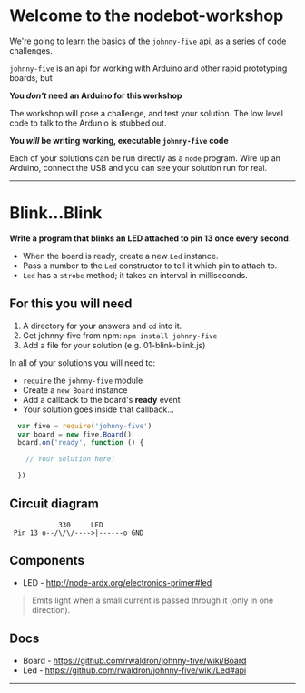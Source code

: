 # Welcome to the nodebot-workshop

We're going to learn the basics of the `johnny-five` api, as a series of code challenges.

`johnny-five` is an api for working with Arduino and other rapid prototyping boards, but

**You _don't_ need an Arduino for this workshop**

The workshop will pose a challenge, and test your solution.
The low level code to talk to the Ardunio is stubbed out.

**You _will_ be writing working, executable `johnny-five` code**

Each of your solutions can be run directly as a `node` program.
Wire up an Arduino, connect the USB and you can see your solution run for real.

-------------------------------------------------------------------------------

# Blink...Blink

**Write a program that blinks an LED attached to pin 13 once every second.**

- When the board is ready, create a new `Led` instance.
- Pass a number to the `Led` constructor to tell it which pin to attach to.
- `Led` has a `strobe` method; it takes an interval in milliseconds.

## For this you will need

1. A directory for your answers and `cd` into it.
2. Get johnny-five from npm: `npm install johnny-five`
3. Add a file for your solution (e.g. 01-blink-blink.js)

In all of your solutions you will need to:

- `require` the `johnny-five` module
- Create a `new Board` instance
- Add a callback to the board's **ready** event
- Your solution goes inside that callback...

```js
  var five = require('johnny-five')
  var board = new five.Board()
  board.on('ready', function () {

    // Your solution here!

  })
```

## Circuit diagram

```
            330     LED
 Pin 13 o--/\/\/---->|------o GND
```

## Components

- LED - http://node-ardx.org/electronics-primer#led

> Emits light when a small current is passed through it (only in one direction).

## Docs

- Board - https://github.com/rwaldron/johnny-five/wiki/Board
- Led - https://github.com/rwaldron/johnny-five/wiki/Led#api

---
